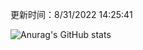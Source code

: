 
  更新时间：8/31/2022 14:25:41
	
  ![Anurag's GitHub stats](https://github-readme-stats.vercel.app/api?username=chendj89&theme=gruvbox&show_icons=true)